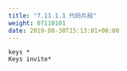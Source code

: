 ```yaml
---
title: "7.11.1.1 代码片段"
weight: 07110101
date: 2019-08-30T15:13:01+08:00
---
```


```redis
keys *
Keys invite*
```
